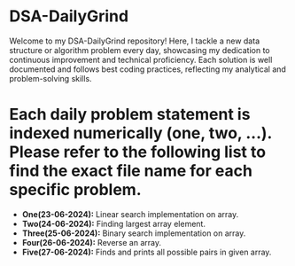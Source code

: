 # DSA-DailyGrind
Welcome to my DSA-DailyGrind repository! Here, I tackle a new data structure or algorithm problem every day, showcasing my dedication to continuous improvement and technical proficiency. Each solution is well 
documented and follows best coding practices, reflecting my analytical and problem-solving skills.

# Each daily problem statement is indexed numerically (one, two, ...). Please refer to the following list to find the exact file name for each specific problem.
- **One(23-06-2024):**        Linear search implementation on array.  
- **Two(24-06-2024):**         Finding largest array element.  
- **Three(25-06-2024):**       Binary search implementation on array.  
- **Four(26-06-2024):**        Reverse an array.  
- **Five(27-06-2024):**        Finds and prints all possible pairs in given array.   